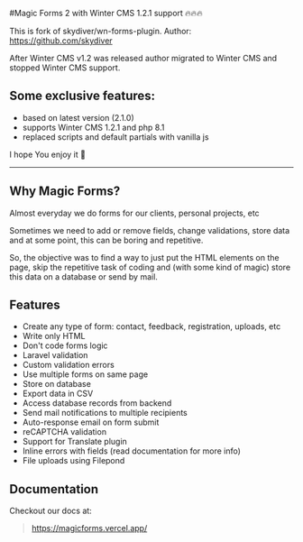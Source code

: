 #Magic Forms 2 with Winter CMS 1.2.1 support 🔥🔥🔥

This is fork of skydiver/wn-forms-plugin. Author: https://github.com/skydiver

After Winter CMS v1.2 was released author migrated to Winter CMS and stopped Winter CMS support.

## Some exclusive features:
* based on latest version (2.1.0)
* supports Winter CMS 1.2.1 and php 8.1
* replaced scripts and default partials with vanilla js

I hope You enjoy it 🥰

***

## Why Magic Forms?
Almost everyday we do forms for our clients, personal projects, etc

Sometimes we need to add or remove fields, change validations, store data and at some point, this can be boring and repetitive.

So, the objective was to find a way to just put the HTML elements on the page, skip the repetitive task of coding and (with some kind of magic) store this data on a database or send by mail.


## Features
* Create any type of form: contact, feedback, registration, uploads, etc
* Write only HTML
* Don't code forms logic
* Laravel validation
* Custom validation errors
* Use multiple forms on same page
* Store on database
* Export data in CSV
* Access database records from backend
* Send mail notifications to multiple recipients
* Auto-response email on form submit
* reCAPTCHA validation
* Support for Translate plugin
* Inline errors with fields (read documentation for more info)
* File uploads using Filepond


## Documentation
Checkout our docs at:
> https://magicforms.vercel.app/
